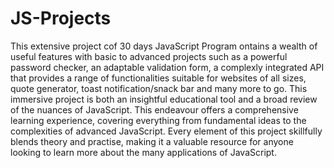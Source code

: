 # JS-Projects

This extensive project cof 30 days JavaScript Program ontains a wealth of useful features with basic to advanced projects such as a powerful password checker, an adaptable validation form, a complexly integrated API that provides a range of functionalities suitable for websites of all sizes, quote generator, toast notification/snack bar and many more to go. This immersive project is both an insightful educational tool and a broad review of the nuances of JavaScript. This endeavour offers a comprehensive learning experience, covering everything from fundamental ideas to the complexities of advanced JavaScript. Every element of this project skillfully blends theory and practise, making it a valuable resource for anyone looking to learn more about the many applications of JavaScript.
